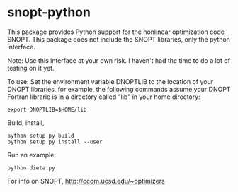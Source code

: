 snopt-python
================

This package provides Python support for the nonlinear optimization code SNOPT.  This package does not include the SNOPT libraries, only the python interface.

Note: Use this interface at your own risk.  I haven't had the time to do a lot of testing on it yet.

To use:
Set the environment variable DNOPTLIB to the location of your DNOPT libraries, for example, the following commands assume your DNOPT Fortran librarie is in a directory called "lib" in your home directory:
```
export DNOPTLIB=$HOME/lib
```

Build, install,
```
python setup.py build
python setup.py install --user
```

Run an example:
```
python dieta.py
```

For info on SNOPT, http://ccom.ucsd.edu/~optimizers
